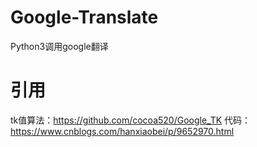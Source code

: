 # Google-Translate
Python3调用google翻译
# 引用
tk值算法：https://github.com/cocoa520/Google_TK
代码：https://www.cnblogs.com/hanxiaobei/p/9652970.html
